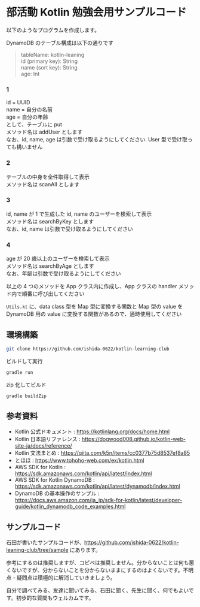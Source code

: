 # 部活動 Kotlin 勉強会用サンプルコード

以下のようなプログラムを作成します。

DynamoDB のテーブル構成は以下の通りです

> tableName: kotlin-leaning<br>
> id (primary key): String<br>
> name (sort key): String<br>
> age: Int

### 1

id = UUID<br>
name = 自分の名前<br>
age = 自分の年齢<br>
として、テーブルに put<br>
メソッド名は addUser とします<br>
なお、id, name, age は引数で受け取るようにしてください. User 型で受け取っても構いません

### 2

テーブルの中身を全件取得して表示<br>
メソッド名は scanAll とします

### 3

id, name が 1 で生成した id, name のユーザーを検索して表示<br>
メソッド名は searchByKey とします<br>
なお、id, name は引数で受け取るようにしてください

### 4

age が 20 歳以上のユーザーを検索して表示<br>
メソッド名は searchByAge とします<br>
なお、年齢は引数で受け取るようにしてください

以上の 4 つのメソッドを App クラス内に作成し、App クラスの handler メソッド内で順番に呼び出してください

`Utils.kt` に、data class 型を Map 型に変換する関数と Map 型の value を DynamoDB 用の value に変換する関数があるので、適時使用してください

## 環境構築

```bash
git clone https://github.com/ishida-0622/kotlin-learning-club
```

ビルドして実行

```bash
gradle run
```

zip 化してビルド

```bash
gradle buildZip
```

## 参考資料

- Kotlin 公式ドキュメント : https://kotlinlang.org/docs/home.html
- Kotlin 日本語リファレンス : https://dogwood008.github.io/kotlin-web-site-ja/docs/reference/
- Kotlin 文法まとめ : https://qiita.com/k5n/items/cc0377b75d8537ef8a85
- とほほ : https://www.tohoho-web.com/ex/kotlin.html
- AWS SDK for Kotlin : https://sdk.amazonaws.com/kotlin/api/latest/index.html
- AWS SDK for Kotlin DynamoDB : https://sdk.amazonaws.com/kotlin/api/latest/dynamodb/index.html
- DynamoDB の基本操作のサンプル : https://docs.aws.amazon.com/ja_jp/sdk-for-kotlin/latest/developer-guide/kotlin_dynamodb_code_examples.html

## サンプルコード

石田が書いたサンプルコードが、https://github.com/ishida-0622/kotlin-leaning-club/tree/sample にあります。

参考にするのは推奨しますが、コピペは推奨しません。分からないことは何も悪くないですが、分からないことを分からないままにするのはよくないです。不明点・疑問点は積極的に解消していきましょう。

自分で調べてみる、友達に聞いてみる、石田に聞く、先生に聞く、何でもよいです。初歩的な質問もウェルカムです。
